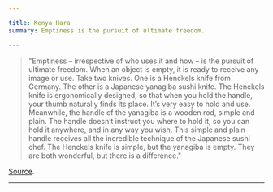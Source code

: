 ```yaml
---

title: Kenya Hara
summary: Emptiness is the pursuit of ultimate freedom.

---
```


>"Emptiness – irrespective of who uses it and how – is the pursuit of ultimate freedom. When an object is empty, it is ready to receive any image or use. Take two knives. One is a Henckels knife from Germany. The other is a Japanese yanagiba sushi knife. The Henckels knife is ergonomically designed, so that when you hold the handle, your thumb naturally finds its place. It’s very easy to hold and use. Meanwhile, the handle of the yanagiba is a wooden rod, simple and plain. The handle doesn’t instruct you where to hold it, so you can hold it anywhere, and in any way you wish. This simple and plain handle receives all the incredible technique of the Japanese sushi chef. The Henckels knife is simple, but the yanagiba is empty. They are both wonderful, but there is a difference."

[Source](https://readcereal.com/kenya-hara/).

---
